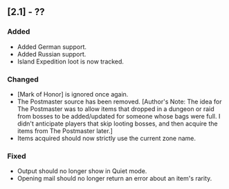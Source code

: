 ## [2.1] - ??
### Added
- Added German support.
- Added Russian support.
- Island Expedition loot is now tracked.

### Changed
- [Mark of Honor] is ignored once again.
- The Postmaster source has been removed. [Author's Note: The idea for The Postmaster was to allow items that dropped in a dungeon or raid from bosses to be added/updated for someone whose bags were full. I didn't anticipate players that skip looting bosses, and then acquire the items from The Postmaster later.]
- Items acquired should now strictly use the current zone name.

### Fixed
- Output should no longer show in Quiet mode.
- Opening mail should no longer return an error about an item's rarity.